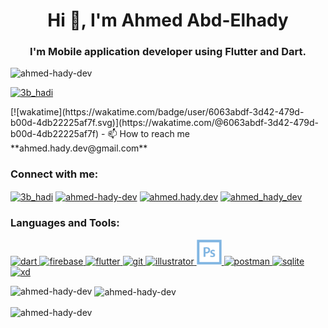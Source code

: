 <h1 align="center">Hi 👋, I'm Ahmed Abd-Elhady</h1>
<h3 align="center">I'm Mobile application developer using Flutter and Dart.</h3>

<p align="left"> <img src="https://komarev.com/ghpvc/?username=ahmed-hady-dev&label=Profile%20views&color=0e75b6&style=flat" alt="ahmed-hady-dev" /> </p>

<p align="left"> <a href="https://twitter.com/3b_hadi" target="blank"><img src="https://img.shields.io/twitter/follow/3b_hadi?logo=twitter&style=for-the-badge" alt="3b_hadi" /></a> </p>
[![wakatime](https://wakatime.com/badge/user/6063abdf-3d42-479d-b00d-4db22225af7f.svg)](https://wakatime.com/@6063abdf-3d42-479d-b00d-4db22225af7f)
- 📫 How to reach me **ahmed.hady.dev@gmail.com**

<h3 align="left">Connect with me:</h3>
<p align="left">
<a href="https://twitter.com/3b_hadi" target="blank"><img align="center" src="https://raw.githubusercontent.com/rahuldkjain/github-profile-readme-generator/master/src/images/icons/Social/twitter.svg" alt="3b_hadi" height="30" width="40" /></a>
<a href="https://linkedin.com/in/ahmed-hady-dev" target="blank"><img align="center" src="https://raw.githubusercontent.com/rahuldkjain/github-profile-readme-generator/master/src/images/icons/Social/linked-in-alt.svg" alt="ahmed-hady-dev" height="30" width="40" /></a>
<a href="https://fb.com/ahmed.hady.dev" target="blank"><img align="center" src="https://raw.githubusercontent.com/rahuldkjain/github-profile-readme-generator/master/src/images/icons/Social/facebook.svg" alt="ahmed.hady.dev" height="30" width="40" /></a>
<a href="https://www.behance.net/ahmed_hady_dev" target="blank"><img align="center" src="https://raw.githubusercontent.com/rahuldkjain/github-profile-readme-generator/master/src/images/icons/Social/behance.svg" alt="ahmed_hady_dev" height="30" width="40" /></a>
</p>

<h3 align="left">Languages and Tools:</h3>
<p align="left"> <a href="https://dart.dev" target="_blank" rel="noreferrer"> <img src="https://www.vectorlogo.zone/logos/dartlang/dartlang-icon.svg" alt="dart" width="40" height="40"/> </a> <a href="https://firebase.google.com/" target="_blank" rel="noreferrer"> <img src="https://www.vectorlogo.zone/logos/firebase/firebase-icon.svg" alt="firebase" width="40" height="40"/> </a> <a href="https://flutter.dev" target="_blank" rel="noreferrer"> <img src="https://www.vectorlogo.zone/logos/flutterio/flutterio-icon.svg" alt="flutter" width="40" height="40"/> </a> <a href="https://git-scm.com/" target="_blank" rel="noreferrer"> <img src="https://www.vectorlogo.zone/logos/git-scm/git-scm-icon.svg" alt="git" width="40" height="40"/> </a> <a href="https://www.adobe.com/in/products/illustrator.html" target="_blank" rel="noreferrer"> <img src="https://www.vectorlogo.zone/logos/adobe_illustrator/adobe_illustrator-icon.svg" alt="illustrator" width="40" height="40"/> </a> <a href="https://www.photoshop.com/en" target="_blank" rel="noreferrer"> <img src="https://raw.githubusercontent.com/devicons/devicon/master/icons/photoshop/photoshop-line.svg" alt="photoshop" width="40" height="40"/> </a> <a href="https://postman.com" target="_blank" rel="noreferrer"> <img src="https://www.vectorlogo.zone/logos/getpostman/getpostman-icon.svg" alt="postman" width="40" height="40"/> </a> <a href="https://www.sqlite.org/" target="_blank" rel="noreferrer"> <img src="https://www.vectorlogo.zone/logos/sqlite/sqlite-icon.svg" alt="sqlite" width="40" height="40"/> </a> <a href="https://www.adobe.com/products/xd.html" target="_blank" rel="noreferrer"> <img src="https://cdn.worldvectorlogo.com/logos/adobe-xd.svg" alt="xd" width="40" height="40"/> </a> </p>

<p><img align="left" src="https://github-readme-stats.vercel.app/api/top-langs?username=ahmed-hady-dev&show_icons=true&locale=en&layout=compact&theme=tokyonight" alt="ahmed-hady-dev" /></p>

<p>&nbsp;<img align="center" src="https://github-readme-stats.vercel.app/api?username=ahmed-hady-dev&show_icons=true&locale=en&theme=tokyonight" alt="ahmed-hady-dev" /></p>

<p><img align="center" src="https://github-readme-streak-stats.herokuapp.com/?user=ahmed-hady-dev&theme=tokyonight&" alt="ahmed-hady-dev" /></p>
